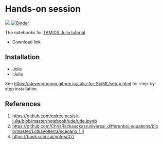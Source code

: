 # Hands-on session
[![](https://github.com/stevengogogo/Julia-for-SciML/actions/workflows/ci.yml/badge.svg)](https://github.com/stevengogogo/Julia-for-SciML/actions/workflows/ci.yml) [![Binder](https://mybinder.org/badge_logo.svg)](https://mybinder.org/v2/gh/stevengogogo/Julia-for-SciML/hands-on)

The notebooks for [TAMIDS Julia tutorial](https://stevengogogo.github.io/Julia-for-SciML/).

- Download [link](https://github.com/stevengogogo/Julia-for-SciML/archive/refs/heads/hands-on.zip)

## Installation

- Julia
- IJulia

See https://stevengogogo.github.io/Julia-for-SciML/setup.html for step-by-step installation.

## References

1. https://github.com/epirecipes/sir-julia/blob/master/notebook/ude/ude.ipynb 
2. https://github.com/ChrisRackauckas/universal_differential_equations/blob/master/LotkaVolterra/scenario_1.jl
3. https://book.sciml.ai/notes/02/